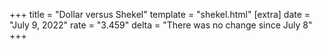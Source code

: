 +++
title = "Dollar versus Shekel"
template = "shekel.html"
[extra]
date = "July  9, 2022"
rate = "3.459"
delta = "There was no change since July  8"
+++
